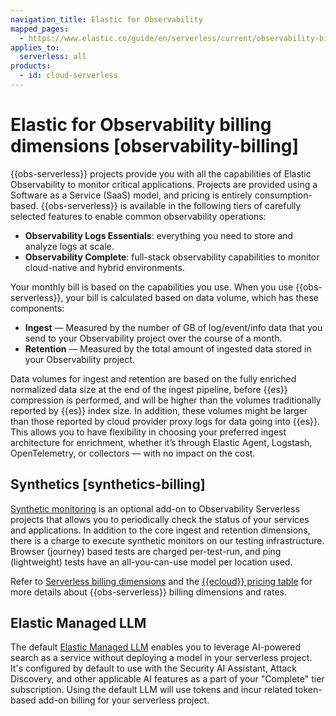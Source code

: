 ```yaml
---
navigation_title: Elastic for Observability
mapped_pages:
  - https://www.elastic.co/guide/en/serverless/current/observability-billing.html
applies_to:
  serverless: all
products:
  - id: cloud-serverless
---
```


# Elastic for Observability billing dimensions [observability-billing]

{{obs-serverless}} projects provide you with all the capabilities of Elastic Observability to monitor critical applications. Projects are provided using a Software as a Service (SaaS) model, and pricing is entirely consumption-based. {{obs-serverless}} is available in the following tiers of carefully selected features to enable common observability operations:

* **Observability Logs Essentials**: everything you need to store and analyze logs at scale.
* **Observability Complete**: full-stack observability capabilities to monitor cloud-native and hybrid environments.

Your monthly bill is based on the capabilities you use. When you use {{obs-serverless}}, your bill is calculated based on data volume, which has these components:

* **Ingest** — Measured by the number of GB of log/event/info data that you send to your Observability project over the course of a month.
* **Retention** — Measured by the total amount of ingested data stored in your Observability project.

Data volumes for ingest and retention are based on the fully enriched normalized data size at the end of the ingest pipeline, before {{es}} compression is performed, and will be higher than the volumes traditionally reported by {{es}} index size. In addition, these volumes might be larger than those reported by cloud provider proxy logs for data going into {{es}}. This allows you to have flexibility in choosing your preferred ingest architecture for enrichment, whether it’s through Elastic Agent, Logstash, OpenTelemetry, or collectors — with no impact on the cost.


## Synthetics [synthetics-billing]

[Synthetic monitoring](/solutions/observability/synthetics/index.md) is an optional add-on to Observability Serverless projects that allows you to periodically check the status of your services and applications. In addition to the core ingest and retention dimensions, there is a charge to execute synthetic monitors on our testing infrastructure. Browser (journey) based tests are charged per-test-run, and ping (lightweight) tests have an all-you-can-use model per location used.

Refer to [Serverless billing dimensions](serverless-project-billing-dimensions.md) and the [{{ecloud}} pricing table](https://cloud.elastic.co/cloud-pricing-table?productType=serverless&project=observability) for more details about {{obs-serverless}} billing dimensions and rates.

## Elastic Managed LLM

The default [Elastic Managed LLM](kibana://reference/connectors-kibana/elastic-managed-llm.md) enables you to leverage AI-powered search as a service without deploying a model in your serverless project. It's configured by default to use with the Security AI Assistant, Attack Discovery, and other applicable AI features as a part of your "Complete" tier subscription. Using the default LLM will use tokens and incur related token-based add-on billing for your serverless project.